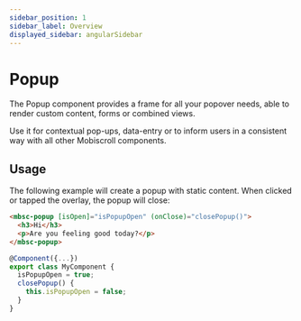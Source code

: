 ```yaml
---
sidebar_position: 1
sidebar_label: Overview
displayed_sidebar: angularSidebar
---
```


# Popup

The Popup component provides a frame for all your popover needs, able to render custom content, forms or combined views.

Use it for contextual pop-ups, data-entry or to inform users in a consistent way with all other Mobiscroll components.

## Usage

The following example will create a popup with static content. When clicked or tapped the overlay, the popup will close:

```html
<mbsc-popup [isOpen]="isPopupOpen" (onClose)="closePopup()">
  <h3>Hi</h3>
  <p>Are you feeling good today?</p>
</mbsc-popup>
```
```ts
@Component({...})
export class MyComponent {
  isPopupOpen = true;
  closePopup() {
    this.isPopupOpen = false;
  }
}
```

